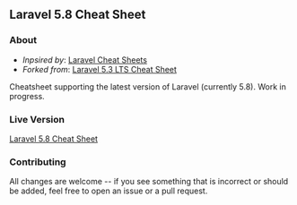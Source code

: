 ## Laravel 5.8 Cheat Sheet

### About
- *Inpsired by*: [Laravel Cheat Sheets](https://github.com/jesseobrien/laravel-cheatsheet)
- *Forked from*: [Laravel 5.3 LTS Cheat Sheet](https://github.com/mclxly/laravel5-cheatsheet)

Cheatsheet supporting the latest version of Laravel (currently 5.8). Work in progress.

### Live Version
[Laravel 5.8 Cheat Sheet](https://bachhuberdesign.github.io/laravel-cheatsheet/#html)

### Contributing
All changes are welcome -- if you see something that is incorrect or should be added, feel free to open an issue or a pull request.
